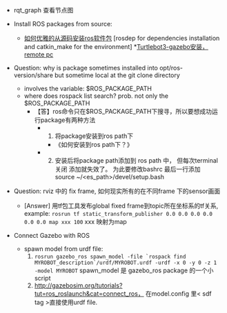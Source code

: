 * rqt_graph 查看节点图
* Install ROS packages from source:
    * [如何优雅的从源码安装ros软件包](https://blog.csdn.net/bluewhalerobot/article/details/88908320) [rosdep for dependencies installation and catkin_make for the environment]
*[Turtlebot3-gazebo安装，remote pc](http://emanual.robotis.com/docs/en/platform/turtlebot3/pc_setup/#install-dependent-packages)

* Question: why is package sometimes installed into opt/ros-version/share but sometime local at the git clone directory
    * involves the variable: $ROS_PACKAGE_PATH
    * where does rospack list search? prob. not only the $ROS_PACKAGE_PATH
        * 【答】ros命令只在$ROS_PACKAGE_PATH下搜寻，所以要想成功运行package有两种方法
            * 1. 将package安装到ros path下
                * 《如何安装到ros path下？》
            * 2. 安装后将package path添加到 ros path 中， 但每次terminal 关闭 添加就失效了。 为此要修改bashrc 最后一行添加 source ~/<es_path>/devel/setup.bash

* Question: rviz 中的 fix frame, 如何现实所有的在不同frame 下的sensor画面
    * [Answer] 用tf包工具发布global fixed frame到topic所在坐标系的tf关系, example:
    `rosrun tf static_transform_publisher 0.0 0.0 0.0 0.0 0.0 0.0 map xxx 100` xxx 映射为map
        
 * Connect Gazebo with ROS
   * spawn model from urdf file: 
      1. ```rosrun gazebo_ros spawn_model -file `rospack find MYROBOT_description`/urdf/MYROBOT.urdf -urdf -x 0 -y 0 -z 1 -model MYROBOT``` spawn_model 是 gazebo_ros package 的一个小 script
      2. http://gazebosim.org/tutorials?tut=ros_roslaunch&cat=connect_ros， 在model.config 里< sdf tag >直接使用urdf file.


